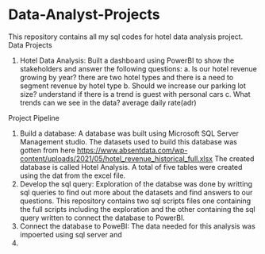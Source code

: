 # Data-Analyst-Projects
This repository contains all my sql codes for hotel data analysis project.
Data Projects 
1. Hotel Data Analysis: Built a dashboard using PowerBI to  show the stakeholders and answer the following questions:
a. Is our hotel revenue growing by year? there are two hotel types and there is a need to segment revenue by hotel type
b. Should we increase our parking lot size? understand if there is a trend is guest with personal cars
c. What trends can we see in the data? average daily rate(adr)

Project Pipeline 
1. Build a database: A database was built using Microsoft SQL Server Management studio. 
   The datasets used to build this database was gotten from here https://www.absentdata.com/wp-content/uploads/2021/05/hotel_revenue_historical_full.xlsx
   The created database is called Hotel Analysis. A total of five tables were created using the dat from the excel file.
2. Develop the sql query: Exploration of the databse was done by writting sql queries to find out more about the datasets and find answers to our questions. This repository contains two sql scripts files one containing the full scripts including the exploration and the other containing the sql query written to connect the database to PowerBI.
3. Connect the database to PoweBI: The data needed for this analysis was impoerted using sql server and 
4. 
